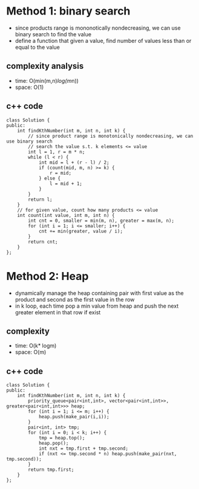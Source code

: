# Method 1: binary search
- since products range is mononotically nondecreasing, we can use binary search to find the value
- define a function that given a value, find number of values less than or equal to the value

## complexity analysis
- time: O(min(m,n)*log(m*n))
- space: O(1)

## c++ code
```
class Solution {
public:
    int findKthNumber(int m, int n, int k) {
        // since product range is monotonically nondecreasing, we can use binary search
        // search the value s.t. k elements <= value
        int l = 1, r = m * n;
        while (l < r) {
            int mid = l + (r - l) / 2;
            if (count(mid, m, n) >= k) {
                r = mid;
            } else {
                l = mid + 1;
            }
        }
        return l;
    }
    // for given value, count how many products <= value
    int count(int value, int m, int n) {
        int cnt = 0, smaller = min(m, n), greater = max(m, n);
        for (int i = 1; i <= smaller; i++) {
            cnt += min(greater, value / i);
        }
        return cnt;
    }
};
```

# Method 2: Heap
- dynamically manage the heap containing pair with first value as the product and second as the first value in the row
- in k loop, each time pop a min value from heap and push the next greater element in that row if exist

## complexity
- time: O(k* logm)
- space: O(m)

## c++ code
```
class Solution {
public:
    int findKthNumber(int m, int n, int k) {
        priority_queue<pair<int,int>, vector<pair<int,int>>, greater<pair<int,int>>> heap;
        for (int i = 1; i <= m; i++) {
            heap.push(make_pair(i,i));
        }
        pair<int, int> tmp;
        for (int i = 0; i < k; i++) {
            tmp = heap.top();
            heap.pop();
            int nxt = tmp.first + tmp.second;
            if (nxt <= tmp.second * n) heap.push(make_pair(nxt, tmp.second));
        }
        return tmp.first;
    }
};
```
